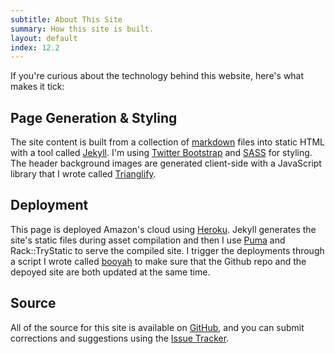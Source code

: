 ```yaml
---
subtitle: About This Site
summary: How this site is built.
layout: default
index: 12.2
---
```


If you're curious about the technology behind this website, here's what makes it tick:

## Page Generation & Styling

The site content is built from a collection of [markdown](http://daringfireball.net/projects/markdown/) files into static HTML with a tool called [Jekyll](http://jekyllrb.com). I'm using [Twitter Bootstrap](http://getbootstrap.com) and [SASS](http://sass-lang.com) for styling. The header background images are generated client-side with a JavaScript library that I wrote called [Trianglify](http://qrohlf.com/trianglify/).

## Deployment

This page is deployed Amazon's cloud using [Heroku](https://www.heroku.com). Jekyll generates the site's static files during asset compilation and then I use [Puma](http://puma.io) and Rack::TryStatic to serve the compiled site. I trigger the deployments through a script I wrote called [booyah](https://github.com/qrohlf/dotfiles/blob/master/functions/booyah.sh) to make sure that the Github repo and the depoyed site are both updated at the same time.

## Source

All of the source for this site is available on [GitHub](https://github.com/qrohlf/sensible-web-development), and you can submit corrections and suggestions using the [Issue Tracker](https://github.com/qrohlf/sensible-web-development).
